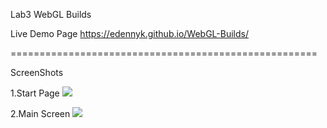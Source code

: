 Lab3 WebGL Builds

Live Demo Page https://edennyk.github.io/WebGL-Builds/

=====================================================

ScreenShots

1.Start Page
<img src="https://user-images.githubusercontent.com/59883982/107062626-7f6d4900-67a7-11eb-9579-b8b68d92359a.JPG">

2.Main Screen
<img src="https://user-images.githubusercontent.com/59883982/107062632-81370c80-67a7-11eb-94b1-fe086fd2bf14.jpg">
